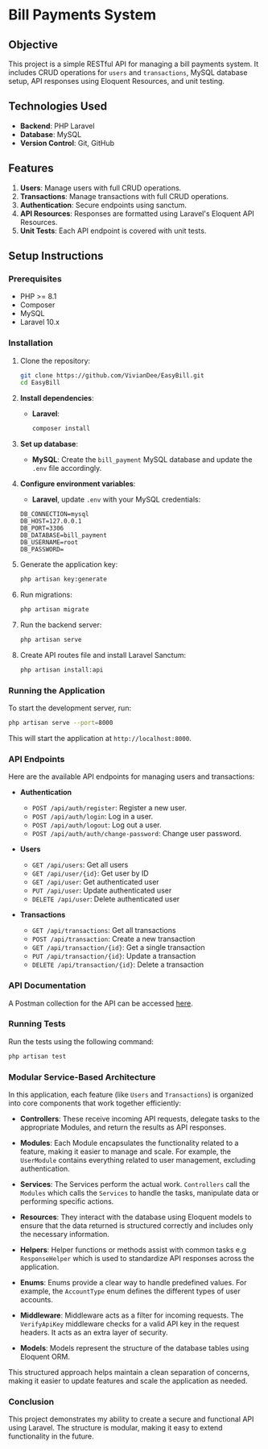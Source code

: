 # Bill Payments System

## Objective

This project is a simple RESTful API for managing a bill payments system. It includes CRUD operations for `users` and `transactions`, MySQL database setup, API responses using Eloquent Resources, and unit testing.

## Technologies Used

- **Backend**: PHP Laravel
- **Database**: MySQL
- **Version Control**: Git, GitHub

## Features

1. **Users**: Manage users with full CRUD operations.
2. **Transactions**: Manage transactions with full CRUD operations.
3. **Authentication**: Secure endpoints using sanctum.
4. **API Resources**: Responses are formatted using Laravel's Eloquent API Resources.
5. **Unit Tests**: Each API endpoint is covered with unit tests.

## Setup Instructions

### Prerequisites

- PHP >= 8.1
- Composer
- MySQL
- Laravel 10.x

### Installation

1. Clone the repository:
   ```bash
   git clone https://github.com/VivianDee/EasyBill.git
   cd EasyBill
   ```

2. **Install dependencies**:
   - **Laravel**:
     ```bash
     composer install
     ```

3. **Set up database**:
   - **MySQL**: Create the `bill_payment` MySQL database and update the `.env` file accordingly.

4. **Configure environment variables**:
    - **Laravel**, update `.env` with your MySQL credentials:
     ```env
     DB_CONNECTION=mysql
     DB_HOST=127.0.0.1
     DB_PORT=3306
     DB_DATABASE=bill_payment
     DB_USERNAME=root
     DB_PASSWORD=
     ```

5. Generate the application key:
   ```bash
   php artisan key:generate
   ```

6. Run migrations:
     ```bash
     php artisan migrate
     ```

7. Run the backend server:
     ```bash
     php artisan serve
     ```

8. Create API routes file and install Laravel Sanctum:
     ```bash
     php artisan install:api
     ```

### Running the Application

To start the development server, run:
```bash
php artisan serve --port=8000
```
This will start the application at `http://localhost:8000`.

### API Endpoints

Here are the available API endpoints for managing users and transactions:

- **Authentication**
  - `POST /api/auth/register`: Register a new user.
  - `POST /api/auth/login`: Log in a user.
  - `POST /api/auth/logout`: Log out a user.
  - `POST /api/auth/auth/change-password`: Change user password.

- **Users**
  - `GET /api/users`: Get all users
  - `GET /api/user/{id}`: Get user by ID 
  - `GET /api/user`: Get authenticated user
  - `PUT /api/user`: Update authenticated user
  - `DELETE /api/user`: Delete authenticated user

- **Transactions**
  - `GET /api/transactions`: Get all transactions
  - `POST /api/transaction`: Create a new transaction
  - `GET /api/transaction/{id}`: Get a single transaction
  - `PUT /api/transaction/{id}`: Update a transaction
  - `DELETE /api/transaction/{id}`: Delete a transaction

### API Documentation

A Postman collection for the API can be accessed [here](https://www.postman.com/bakkaztech/workspace/my-personal-workspace/collection/34974013-afcbc756-1431-45d5-9726-c7237e0acef5?action=share&creator=34974013).

### Running Tests

Run the tests using the following command:
```bash
php artisan test
```
### Modular Service-Based Architecture

In this application, each feature (like `Users` and `Transactions`) is organized into core components that work together efficiently:

- **Controllers**: These receive incoming API requests, delegate tasks to the appropriate Modules, and return the results as API responses.

- **Modules**: Each Module encapsulates the functionality related to a feature, making it easier to manage and scale. For example, the `UserModule` contains everything related to user management, excluding authentication.

- **Services**: The Services perform the actual work. `Controllers` call the `Modules` which calls the `Services` to handle the tasks, manipulate data or performing specific actions.

- **Resources**: They interact with the database using Eloquent models to ensure that the data returned is structured correctly and includes only the necessary information.

- **Helpers**: Helper functions or methods assist with common tasks e.g `ResponseHelper` which is used to standardize API responses across the application.

- **Enums**: Enums provide a clear way to handle predefined values. For example, the `AccountType` enum defines the different types of user accounts.

- **Middleware**: Middleware acts as a filter for incoming requests. The `VerifyApiKey` middleware checks for a valid API key in the request headers. It acts as an extra layer of security.

- **Models**: Models represent the structure of the database tables using Eloquent ORM.

This structured approach helps maintain a clean separation of concerns, making it easier to update features and scale the application as needed.



### Conclusion

This project demonstrates my ability to create a secure and functional API using Laravel. The structure is modular, making it easy to extend functionality in the future.